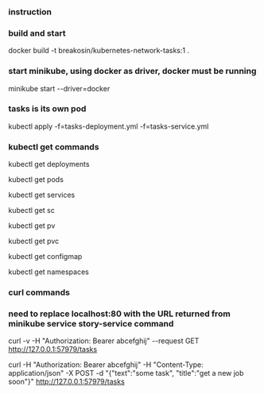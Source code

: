 ### instruction

### build and start

docker build -t breakosin/kubernetes-network-tasks:1 .

### start minikube, using docker as driver, docker must be running

minikube start --driver=docker

### tasks is its own pod

kubectl apply -f=tasks-deployment.yml -f=tasks-service.yml

### kubectl get commands

kubectl get deployments

kubectl get pods

kubectl get services

kubectl get sc

kubectl get pv

kubectl get pvc

kubectl get configmap

kubectl get namespaces

### curl commands
### need to replace localhost:80 with the URL returned from minikube service story-service command

curl -v -H "Authorization: Bearer abcefghij" --request GET http://127.0.0.1:57979/tasks

curl -H "Authorization: Bearer abcefghij" -H "Content-Type: application/json" -X POST -d "{\"text\":\"some task\", \"title\":\"get a new job soon\"}" http://127.0.0.1:57979/tasks
